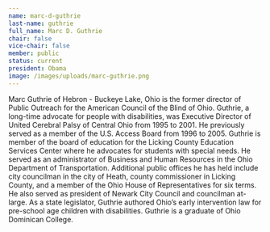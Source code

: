 ```yaml
---
name: marc-d-guthrie
last-name: guthrie
full_name: Marc D. Guthrie
chair: false
vice-chair: false
member: public
status: current
president: Obama
image: /images/uploads/marc-guthrie.png
---
```


  Marc Guthrie of Hebron - Buckeye Lake, Ohio is the former director of Public
  Outreach for the American Council of the Blind of Ohio. Guthrie, a long-time
  advocate for people with disabilities, was Executive Director of United
  Cerebral Palsy of Central Ohio from 1995 to 2001. He previously served as a
  member of the U.S. Access Board from 1996 to 2005. Guthrie is member of the
  board of education for the Licking County Education Services Center where he
  advocates for students with special needs. He served as an administrator of
  Business and Human Resources in the Ohio Department of Transportation.
  Additional public offices he has held include city councilman in the city of
  Heath, county commissioner in Licking County, and a member of the Ohio House
  of Representatives for six terms. He also served as president of Newark City
  Council and councilman at-large. As a state legislator, Guthrie authored
  Ohio’s early intervention law for pre-school age children with disabilities.
  Guthrie is a graduate of Ohio Dominican College.


